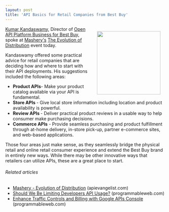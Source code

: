 ```yaml
---
layout: post
title: 'API Basics for Retail Companies from Best Buy'
---
```

<a title="Open API Platform Business for Best Buy" href="http://www.bbyopen.com/bbyopen-apis-overview"><img style="padding: 15px;" src="http://kinlane-productions.s3.amazonaws.com/api-evangelist/Best-Buy.png" alt="" width="200" align="right" /></a><a title="Kumar Kandaswamy" href="http://twitter.com/#!/Kumar_K">Kumar Kandaswamy</a>, Director of <a title="Open API Platform Business for Best Buy" href="http://www.bbyopen.com/bbyopen-apis-overview">Open API Platform Business for Best Buy</a>, spoke at <a title="Mashery" href="http://www.mashery.com/">Mashery's</a> <a title="The Evolution of Distribution" href="http://blog.apievangelist.com/2011/06/02/mashery-evolution-of-distribution/">The Evolution of Distribution</a> event today.<p></p>
Kandaswamy offered some practical advice for retail companies that are deciding how and where to start with their API deployments.  His suggestions included the following areas:
<ul class="mainlist">
	<li><strong>Product APIs</strong>- Make your product catalog available via your API is fundamental.</li>
	<li><strong>Store APIs </strong>- Give local store information including location and product availability is powerful.</li>
	<li><strong>Review APIs </strong>- Deliver practical product reviews in a usable way to help consumer make purchasing decisions.</li>
	<li><strong>Commerce APIs</strong> - Provide seamless purchasing and product fulfillment through at-home delivery, in-store pick-up, partner e-commerce sites, and web-based applications.</li>
</ul>
Those four areas just make sense, as they seamlessly bridge the physical retail and online retail consumer experience and extend the Best Buy brand in entirely new ways.  While there may be other innovative ways that retailers can utilize APIs, these are a great place to start.
<h6 class="zemanta-related-title" style="font-size: 1em;">Related articles</h6>
<ul class="zemanta-article-ul">
	<li class="zemanta-article-ul-li"><a href="http://blog.apievangelist.com/2011/06/02/mashery-evolution-of-distribution/">Mashery - Evolution of Distribution</a> (apievangelist.com)</li>
	<li class="zemanta-article-ul-li"><a href="http://blog.programmableweb.com/2011/06/01/should-we-be-limiting-developers-api-usage/">Should We Be Limiting Developers API Usage?</a> (programmableweb.com)</li>
	<li class="zemanta-article-ul-li"><a href="http://blog.programmableweb.com/2011/06/02/enhance-traffic-controls-and-billing-with-google-apis-console/">Enhance Traffic Controls and Billing with Google APIs Console</a> (programmableweb.com)</li>
</ul>
